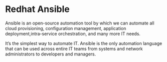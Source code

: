# Redhat Ansible
Ansible is an open-source automation tool by which we can automate all cloud provisioning, configuration management, application deployment,intra-service orchestration, and many more IT needs.

It’s the simplest way to automate IT. Ansible is the only automation language that can be used across entire IT teams from systems and network administrators to developers and managers.
